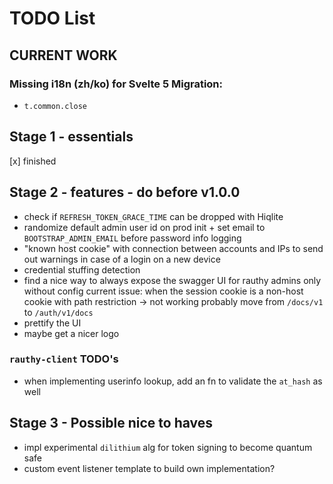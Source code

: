 # TODO List

## CURRENT WORK

### Missing i18n (zh/ko) for Svelte 5 Migration:

- `t.common.close`

## Stage 1 - essentials

[x] finished

## Stage 2 - features - do before v1.0.0

- check if `REFRESH_TOKEN_GRACE_TIME` can be dropped with Hiqlite
- randomize default admin user id on prod init + set email to `BOOTSTRAP_ADMIN_EMAIL` before password info logging
- "known host cookie" with connection between accounts and IPs to send out warnings in case
  of a login on a new device
- credential stuffing detection
- find a nice way to always expose the swagger UI for rauthy admins only without config
  current issue: when the session cookie is a non-host cookie with path restriction -> not working
  probably move from `/docs/v1` to `/auth/v1/docs`
- prettify the UI
- maybe get a nicer logo

### `rauthy-client` TODO's

- when implementing userinfo lookup, add an fn to validate the `at_hash` as well

## Stage 3 - Possible nice to haves

- impl experimental `dilithium` alg for token signing to become quantum safe
- custom event listener template to build own implementation?
